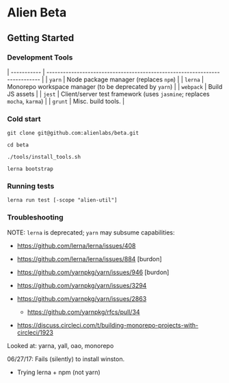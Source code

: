 # Alien Beta

## Getting Started

### Development Tools

| ----------- | --------------------------------------------------------------------------- |
| `yarn`      | Node package manager (replaces `npm`)                                       |
| `lerna`     | Monorepo workspace manager (to be deprecated by `yarn`)                     |
| `webpack`   | Build JS assets                                                             |
| `jest`      | Client/server test framework (uses `jasmine`; replaces `mocha`, `karma`)    |
| `grunt`     | Misc. build tools.                                                          |


### Cold start

~~~~
git clone git@github.com:alienlabs/beta.git

cd beta

./tools/install_tools.sh

lerna bootstrap
~~~~


### Running tests

~~~~
lerna run test [-scope "alien-util"]
~~~~


### Troubleshooting

NOTE: `lerna` is deprecated; `yarn` may subsume capabilities:
  - https://github.com/lerna/lerna/issues/408
  - https://github.com/lerna/lerna/issues/884 [burdon]
  - https://github.com/yarnpkg/yarn/issues/946 [burdon]
  - https://github.com/yarnpkg/yarn/issues/3294
  - https://github.com/yarnpkg/yarn/issues/2863
    - https://github.com/yarnpkg/rfcs/pull/34
    
  - https://discuss.circleci.com/t/building-monorepo-projects-with-circleci/1923

Looked at: yarna, yall, oao, monorepo

06/27/17: Fails (silently) to install winston.
  - Trying lerna + npm (not yarn)
